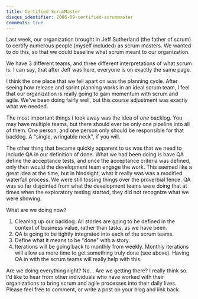```yaml
---
title: Certified ScrumMaster
disqus_identifier: 2006-09-certified-scrummaster
comments: true
---
```


Last week, our organization brought in Jeff Sutherland (the father of scrum) to certify numerous people (myself included) as scrum masters. We wanted to do this, so that we could baseline what scrum meant to our organization.

We have 3 different teams, and three different interpretations of what scrum is. I can say, that after Jeff was here, everyone is on exactly the same page.

I think the one place that we fell apart on was the planning cycle. After seeing how release and sprint planning works in an ideal scrum team, I feel that our organization is really going to gain momentum with scrum and agile. We've been doing fairly well, but this course adjustment was exactly what we needed.

The most important things i took away was the idea of *one* backlog. You may have multiple teams, but there should ever be only one pipeline into all of them. One person, and one person only should be responsible for that backlog. A "single, wringable neck", if you will.

The other thing that became quickly apparent to us was that we need to include QA in our definition of done. What we had been doing is have QA define the acceptance tests, and once the acceptance criteria was defined, only then would the development team engage the work. This seemed like a great idea at the time, but in hindsight, what it really was was a modified waterfall process. We were still tossing things over the proverbial fence. QA was so far disjointed from what the development teams were doing that at times when the exploratory testing started, they did not recognize what we were showing.

What are we doing now?

1. Cleaning up our backlog. All stories are going to be defined in the context of business value, rather than tasks, as we have been.
2. QA is going to be tightly integrated into each of the scrum teams.
3. Define what it means to be "done" with a story.
4. Iterations will be going back to monthly from weekly. Monthly iterations will allow us more time to get something truly done (see above). Having QA in with the scrum teams will really help with this.

Are we doing everything right? No... Are we getting there? I really think so. I'd like to hear from other individuals who have worked with their organizations to bring scrum and agile processes into their daily lives. Please feel free to comment, or write a post on your blog and link back.
